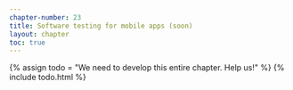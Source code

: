```yaml
---
chapter-number: 23
title: Software testing for mobile apps (soon)
layout: chapter
toc: true
---
```


{% assign todo = "We need to develop this entire chapter. Help us!" %}
{% include todo.html %}

